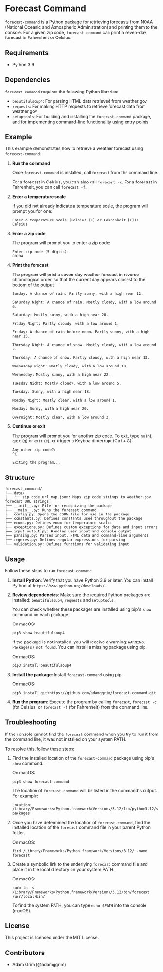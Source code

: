 # Forecast Command

`forecast-command` is a Python package for retrieving forecasts from NOAA (National Oceanic and Atmospheric Administration) and printing them to the console. For a given zip code, `forecast-command` can print a seven-day forecast in Fahrenheit or Celsius.

## Requirements

- Python 3.9

## Dependencies

`forecast-command` requires the following Python libraries:

- `beautifulsoup4`: For parsing HTML data retrieved from weather.gov
- `requests`: For making HTTP requests to retrieve forecast data from weather.gov
- `setuptools`: For building and installing the `forecast-command` package, and for implementing command-line functionality using entry points

## Example

This example demonstrates how to retrieve a weather forecast using `forecast-command`.

1. **Run the command**

    Once `forecast-command` is installed, call `forecast` from the command line.

    For a forecast in Celsius, you can also call `forecast -c`. For a forecast in Fahrenheit, you can call `forecast -f`.

2. **Enter a temperature scale**

    If you did not already indicate a temperature scale, the program will prompt you for one:

    ```
    Enter a temperature scale (Celsius [C] or Fahrenheit [F]):
    Celsius
    ```

3. **Enter a zip code**

    The program will prompt you to enter a zip code:

    ```
    Enter zip code (5 digits):
    80204
    ```

4. **Print the forecast**

    The program will print a seven-day weather forecast in reverse chronological order, so that the current day appears closest to the bottom of the output:

    ```
    Sunday: A chance of rain. Partly sunny, with a high near 12.

    Saturday Night: A chance of rain. Mostly cloudy, with a low around 6.

    Saturday: Mostly sunny, with a high near 20.

    Friday Night: Partly cloudy, with a low around 1.

    Friday: A chance of rain before noon. Partly sunny, with a high near 15.

    Thursday Night: A chance of snow. Mostly cloudy, with a low around 2.

    Thursday: A chance of snow. Partly cloudy, with a high near 13.

    Wednesday Night: Mostly cloudy, with a low around 10.

    Wednesday: Mostly sunny, with a high near 22.

    Tuesday Night: Mostly cloudy, with a low around 5.

    Tuesday: Sunny, with a high near 18.

    Monday Night: Mostly clear, with a low around 1.

    Monday: Sunny, with a high near 20.

    Overnight: Mostly clear, with a low around 3.
    ```

5. **Continue or exit**

    The program will prompt you for another zip code. To exit, type `no` (`n`), `quit` (`q`) or `exit` (`e`), or trigger a KeyboardInterrupt (Ctrl + C):

    ```
    Any other zip code?:
    ^C

    Exiting the program...
    ```

## Structure

```
forecast_command/
└── data/
|   └── zip_code_url_map.json: Maps zip code strings to weather.gov forecast URL strings
├── __init__.py: File for recognizing the package
├── __main__.py: Runs the forecast command
├── config.py: Opens the JSON file for use in the package
├── constants.py: Defines constants used throughout the package
├── enums.py: Defines enum for temperature scales
├── exceptions.py: Defines custom exceptions for data and input errors
├── input_output.py: Handles user input and console output
├── parsing.py: Parses input, HTML data and command-line arguments
├── regexes.py: Defines regular expressions for parsing
└── validation.py: Defines functions for validating input
```

## Usage

Follow these steps to run `forecast-command`:

1. **Install Python**: Verify that you have Python 3.9 or later. You can install Python at `https://www.python.org/downloads/`.
2. **Review dependencies**: Make sure the required Python packages are installed: `beautifulsoup4`, `requests` and `setuptools`.

    You can check whether these packages are installed using pip's `show` command on each package.

    On macOS:
    ```
    pip3 show beautifulsoup4
    ```

    If the package is not installed, you will receive a warning: `WARNING: Package(s) not found`. You can install a missing package using pip.

    On macOS:
    ```
    pip3 install beautifulsoup4
    ```

3. **Install the package**: Install `forecast-command` using pip.

    On macOS:

    ```
    pip3 install git+https://github.com/adamggrim/forecast-command.git
    ```

4. **Run the program**: Execute the program by calling `forecast`, `forecast -c` (for Celsius) or `forecast -f` (for Fahrenheit) from the command line.

## Troubleshooting

If the console cannot find the `forecast` command when you try to run it from the command line, it was not installed on your system PATH.

To resolve this, follow these steps:

1. Find the installed location of the `forecast-command` package using pip's `show` command.

    On macOS:
    ```
    pip3 show forecast-command
    ```

    The location of `forecast-command` will be listed in the command's output. For example:
    ```
    Location: /Library/Frameworks/Python.framework/Versions/3.12/lib/python3.12/site-packages
    ```

2. Once you have determined the location of `forecast-command`, find the installed location of the `forecast` command file in your parent Python folder.

    On macOS:
    ```
    find /Library/Frameworks/Python.framework/Versions/3.12/ -name forecast
    ```

3. Create a symbolic link to the underlying `forecast` command file and place it in the local directory on your system PATH.

    On macOS:

    ```
    sudo ln -s /Library/Frameworks/Python.framework/Versions/3.12/bin/forecast /usr/local/bin/
    ```

    To find the system PATH, you can type `echo $PATH` into the console (macOS).

## License

This project is licensed under the MIT License.

## Contributors

- Adam Grim (@adamggrim)
